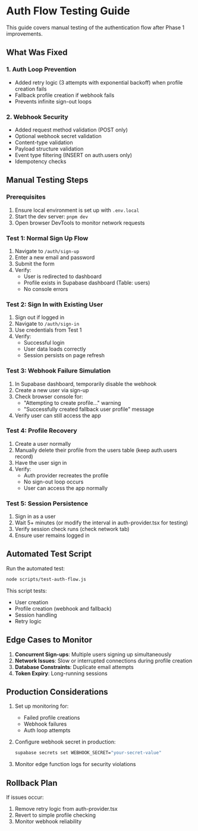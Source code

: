 # Auth Flow Testing Guide

This guide covers manual testing of the authentication flow after Phase 1 improvements.

## What Was Fixed

### 1. Auth Loop Prevention

- Added retry logic (3 attempts with exponential backoff) when profile creation fails
- Fallback profile creation if webhook fails
- Prevents infinite sign-out loops

### 2. Webhook Security

- Added request method validation (POST only)
- Optional webhook secret validation
- Content-type validation
- Payload structure validation
- Event type filtering (INSERT on auth.users only)
- Idempotency checks

## Manual Testing Steps

### Prerequisites

1. Ensure local environment is set up with `.env.local`
2. Start the dev server: `pnpm dev`
3. Open browser DevTools to monitor network requests

### Test 1: Normal Sign Up Flow

1. Navigate to `/auth/sign-up`
2. Enter a new email and password
3. Submit the form
4. Verify:
   - User is redirected to dashboard
   - Profile exists in Supabase dashboard (Table: users)
   - No console errors

### Test 2: Sign In with Existing User

1. Sign out if logged in
2. Navigate to `/auth/sign-in`
3. Use credentials from Test 1
4. Verify:
   - Successful login
   - User data loads correctly
   - Session persists on page refresh

### Test 3: Webhook Failure Simulation

1. In Supabase dashboard, temporarily disable the webhook
2. Create a new user via sign-up
3. Check browser console for:
   - "Attempting to create profile..." warning
   - "Successfully created fallback user profile" message
4. Verify user can still access the app

### Test 4: Profile Recovery

1. Create a user normally
2. Manually delete their profile from the users table (keep auth.users record)
3. Have the user sign in
4. Verify:
   - Auth provider recreates the profile
   - No sign-out loop occurs
   - User can access the app normally

### Test 5: Session Persistence

1. Sign in as a user
2. Wait 5+ minutes (or modify the interval in auth-provider.tsx for testing)
3. Verify session check runs (check network tab)
4. Ensure user remains logged in

## Automated Test Script

Run the automated test:

```bash
node scripts/test-auth-flow.js
```

This script tests:

- User creation
- Profile creation (webhook and fallback)
- Session handling
- Retry logic

## Edge Cases to Monitor

1. **Concurrent Sign-ups**: Multiple users signing up simultaneously
2. **Network Issues**: Slow or interrupted connections during profile creation
3. **Database Constraints**: Duplicate email attempts
4. **Token Expiry**: Long-running sessions

## Production Considerations

1. Set up monitoring for:
   - Failed profile creations
   - Webhook failures
   - Auth loop attempts

2. Configure webhook secret in production:

   ```bash
   supabase secrets set WEBHOOK_SECRET="your-secret-value"
   ```

3. Monitor edge function logs for security violations

## Rollback Plan

If issues occur:

1. Remove retry logic from auth-provider.tsx
2. Revert to simple profile checking
3. Monitor webhook reliability
